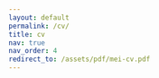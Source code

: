 ```yaml
---
layout: default
permalink: /cv/
title: cv
nav: true
nav_order: 4
redirect_to: /assets/pdf/mei-cv.pdf
---
```

